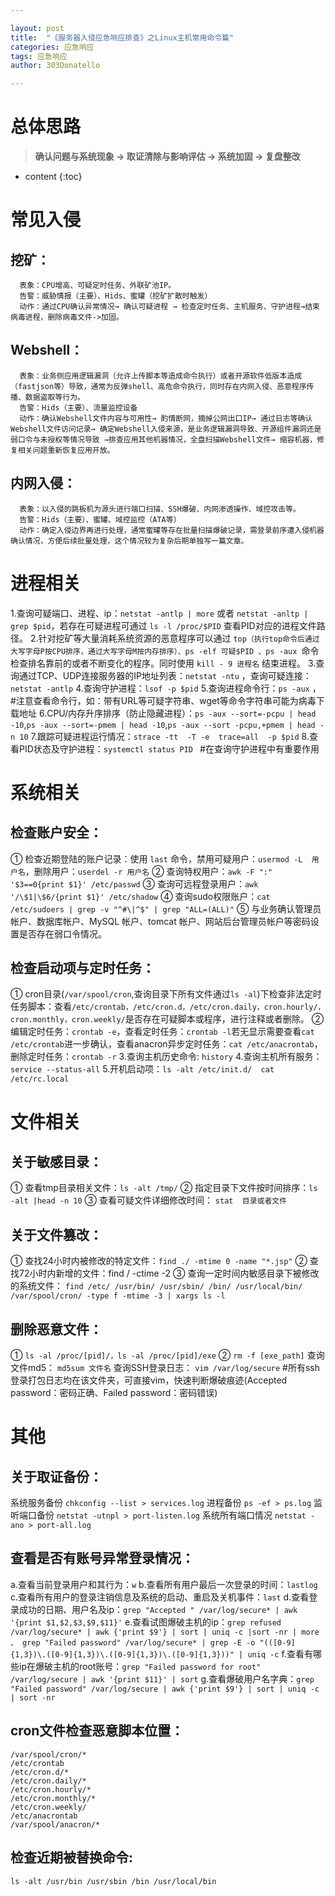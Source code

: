 ```yaml
---

layout: post
title:  "《服务器入侵应急响应排查》之Linux主机常用命令篇"
categories: 应急响应
tags: 应急响应
author: 303Donatello

---
```

# 总体思路
>**确认问题与系统现象 → 取证清除与影响评估 → 系统加固 → 复盘整改**

* content
{:toc}


# 常见入侵
## **挖矿：**	
      表象：CPU增高、可疑定时任务、外联矿池IP。
      告警：威胁情报（主要）、Hids、蜜罐（挖矿扩散时触发）
      动作：通过CPU确认异常情况→ 确认可疑进程 → 检查定时任务、主机服务、守护进程→结束病毒进程，删除病毒文件->加固。
## **Webshell：**
      表象：业务侧应用逻辑漏洞（允许上传脚本等造成命令执行）或者开源软件低版本造成（fastjson等）导致，通常为反弹shell、高危命令执行，同时存在内网入侵、恶意程序传播、数据盗取等行为。
      告警：Hids（主要）、流量监控设备
      动作：确认Webshell文件内容与可用性→ 酌情断网，摘掉公网出口IP→ 通过日志等确认Webshell文件访问记录→ 确定Webshell入侵来源，是业务逻辑漏洞导致、开源组件漏洞还是弱口令与未授权等情况导致 →排查应用其他机器情况，全盘扫描Webshell文件→ 缩容机器，修复相关问题重新恢复应用开放。
## **内网入侵：**
      表象：以入侵的跳板机为源头进行端口扫描、SSH爆破、内网渗透操作、域控攻击等。
      告警：Hids（主要）、蜜罐、域控监控（ATA等）
      动作：确定入侵边界再进行处理，通常蜜罐等存在批量扫描爆破记录，需登录前序遭入侵机器确认情况，方便后续批量处理，这个情况较为复杂后期单独写一篇文章。
# 进程相关
1.查询可疑端口、进程、ip：`netstat -antlp | more` 或者 `netstat -anltp | grep $pid`，若存在可疑进程可通过 `ls -l /proc/$PID` 查看PID对应的进程文件路径。
2.针对挖矿等大量消耗系统资源的恶意程序可以通过 `top（执行top命令后通过大写字母P按CPU排序，通过大写字母M按内存排序）、ps -elf 可疑$PID 、ps -aux `命令检查排名靠前的或者不断变化的程序。同时使用 `kill - 9 进程名` 结束进程。
3.查询通过TCP、UDP连接服务器的IP地址列表：`netstat -ntu` ，查询可疑连接：`netstat -antlp`
4.查询守护进程：`lsof -p $pid`
5.查询进程命令行：`ps -aux` ，#注意查看命令行，如：带有URL等可疑字符串、wget等命令字符串可能为病毒下载地址
6.CPU/内存升序排序（防止隐藏进程）：`ps -aux --sort=-pcpu | head -10`,`ps -aux --sort=-pmem | head -10`,`ps -aux --sort -pcpu,+pmem | head -n 10` 
7.跟踪可疑进程运行情况：`strace -tt  -T -e  trace=all  -p $pid`
8.查看PID状态及守护进程：`systemctl status PID `   #在查询守护进程中有重要作用
# 系统相关
## 检查账户安全：
①  检查近期登陆的账户记录：使用 `last` 命令，禁用可疑用户：`usermod -L  用户名`，删除用户：`userdel -r 用户名`
②  查询特权用户：`awk -F ":" '$3==0{print $1}' /etc/passwd`
③  查询可远程登录用户：`awk '/\$1|\$6/{print $1}' /etc/shadow`
④  查询sudo权限账户：`cat /etc/sudoers | grep -v "^#\|^$" | grep "ALL=(ALL)"`
⑤  与业务确认管理员帐户、数据库帐户、MySQL 帐户、tomcat 帐户、网站后台管理员帐户等密码设置是否存在弱口令情况。
## 检查启动项与定时任务：
①  cron目录(`/var/spool/cron`,查询目录下所有文件通过`ls -al`)下检查非法定时任务脚本：查看`/etc/crontab，/etc/cron.d，/etc/cron.daily，cron.hourly/，cron.monthly，cron.weekly/`是否存在可疑脚本或程序，进行注释或者删除。
②  编辑定时任务：`crontab -e`，查看定时任务：`crontab -l`若无显示需要查看`cat /etc/crontab`进一步确认，查看anacron异步定时任务：`cat /etc/anacrontab`，删除定时任务：`crontab -r`
3.查询主机历史命令:  `history`
4.查询主机所有服务：`service --status-all`
5.开机启动项：`ls -alt /etc/init.d/  cat /etc/rc.local`
# 文件相关
## 关于敏感目录：
①  查看tmp目录相关文件：`ls -alt /tmp/`
②  指定目录下文件按时间排序：`ls -alt |head -n 10`
③  查看可疑文件详细修改时间： `stat  目录或者文件`
## 关于文件篡改：
①  查找24小时内被修改的特定文件：`find ./ -mtime 0 -name "*.jsp"`
②  查找72小时内新增的文件：find / -ctime -2
③  查询一定时间内敏感目录下被修改的系统文件： `find /etc/ /usr/bin/ /usr/sbin/ /bin/ /usr/local/bin/ /var/spool/cron/ -type f -mtime -3 | xargs ls -l  `
## 删除恶意文件：
①  `ls -al /proc/[pid]/，ls -al /proc/[pid]/exe`
② `rm -f [exe_path]`
查询文件md5： `md5sum 文件名`
查询SSH登录日志： `vim /var/log/secure`  #所有ssh登录打包日志均在该文件夹，可直接vim，快速判断爆破痕迹(Accepted password：密码正确、Failed password：密码错误)
# 其他
## **关于取证备份：**
系统服务备份 `chkconfig --list > services.log`
进程备份 `ps -ef > ps.log`
监听端口备份 `netstat -utnpl > port-listen.log`
系统所有端口情况 `netstat -ano > port-all.log`
## **查看是否有账号异常登录情况：**
a.查看当前登录用户和其行为：`w`
b.查看所有用户最后一次登录的时间：`lastlog`
c.查看所有用户的登录注销信息及系统的启动、重启及关机事件：`last`
d.查看登录成功的日期、用户名及ip：`grep "Accepted " /var/log/secure* | awk '{print $1,$2,$3,$9,$11}'`
e.查看试图爆破主机的ip：`grep refused /var/log/secure* | awk {'print $9'} | sort | uniq -c |sort -nr | more  、 grep "Failed password" /var/log/secure* | grep -E -o "(([0-9]{1,3})\.([0-9]{1,3})\.([0-9]{1,3})\.([0-9]{1,3}))" | uniq -c` 
f.查看有哪些ip在爆破主机的root账号：`grep "Failed password for root" /var/log/secure | awk '{print $11}' | sort`
g.查看爆破用户名字典：`grep "Failed password" /var/log/secure | awk {'print $9'} | sort | uniq -c | sort -nr` 
## **cron文件检查恶意脚本位置：**
```
/var/spool/cron/*
/etc/crontab 
/etc/cron.d/* 
/etc/cron.daily/* 
/etc/cron.hourly/* 
/etc/cron.monthly/* 
/etc/cron.weekly/ 
/etc/anacrontab     
/var/spool/anacron/*
```
## **检查近期被替换命令:**
`ls -alt /usr/bin /usr/sbin /bin /usr/local/bin`











 
